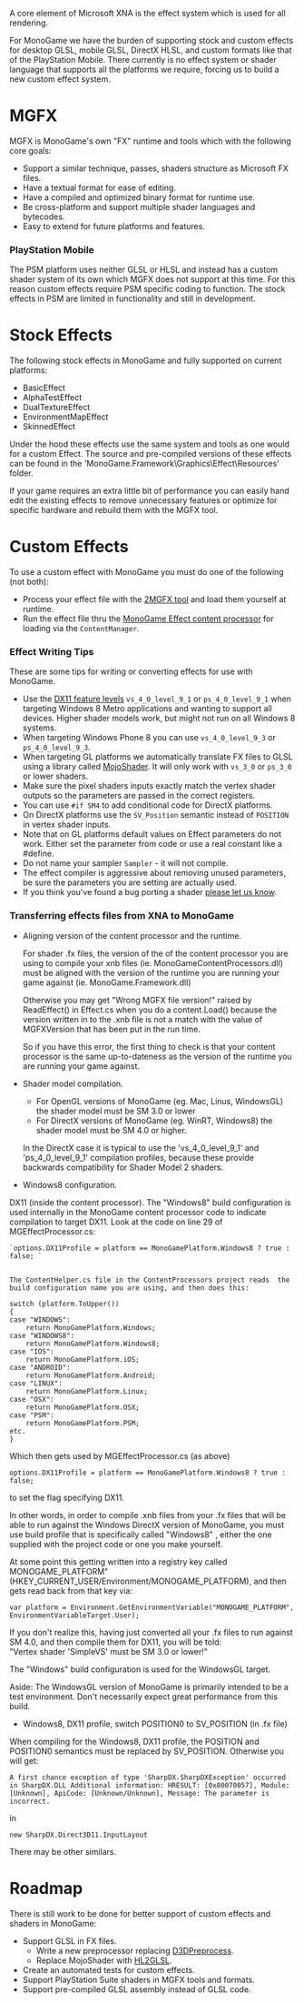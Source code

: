 A core element of Microsoft XNA is the effect system which is used for all rendering.

For MonoGame we have the burden of supporting stock and custom effects for desktop GLSL, mobile GLSL, DirectX HLSL, and custom formats like that of the PlayStation Mobile.  There currently is no effect system or shader language that supports all the platforms we require, forcing us to build a new custom effect system.

# MGFX
MGFX is MonoGame's own "FX" runtime and tools which with the following core goals:

* Support a similar technique, passes, shaders structure as Microsoft FX files.
* Have a textual format for ease of editing.
* Have a compiled and optimized binary format for runtime use.
* Be cross-platform and support multiple shader languages and bytecodes.
* Easy to extend for future platforms and features.


### PlayStation Mobile
The PSM platform uses neither GLSL or HLSL and instead has a custom shader system of its own which MGFX does not support at this time. For this reason custom effects require PSM specific coding to function.  The stock effects in PSM are limited in functionality and still in development.

# Stock Effects
The following stock effects in MonoGame and fully supported on current platforms:

* BasicEffect
* AlphaTestEffect
* DualTextureEffect
* EnvironmentMapEffect
* SkinnedEffect

Under the hood these effects use the same system and tools as one would for a custom Effect.  The source and pre-compiled versions of these effects can be found in the 'MonoGame.Framework\Graphics\Effect\Resources' folder.

If your game requires an extra little bit of performance you can easily hand edit the existing effects to remove unnecessary features or optimize for specific hardware and rebuild them with the MGFX tool.

# Custom Effects
To use a custom effect with MonoGame you must do one of the following (not both):
* Process your effect file with the [2MGFX tool](2mgfx.md) and load them yourself at runtime.
* Run the effect file thru the [MonoGame Effect content processor](mgcb.md) for loading via the `ContentManager`.


### Effect Writing Tips
These are some tips for writing or converting effects for use with MonoGame.

* Use the [DX11 feature levels](http://msdn.microsoft.com/en-us/library/windows/desktop/ff476876.aspx) `vs_4_0_level_9_1` or `ps_4_0_level_9_1` when targeting Windows 8 Metro applications and wanting to support all devices.  Higher shader models work, but might not run on all Windows 8 systems.
* When targeting Windows Phone 8 you can use `vs_4_0_level_9_3` or `ps_4_0_level_9_3`.
* When targeting GL platforms we automatically translate FX files to GLSL using a library called [MojoShader](http://icculus.org/mojoshader/).  It will only work with `vs_3_0` or `ps_3_0` or lower shaders.
* Make sure the pixel shaders inputs exactly match the vertex shader outputs so the parameters are passed in the correct registers.
* You can use `#if SM4` to add conditional code for DirectX platforms.
* On DirectX platforms use the `SV_Position` semantic instead of `POSITION` in vertex shader inputs.
* Note that on GL platforms default values on Effect parameters do not work.  Either set the parameter from code or use a real constant like a #define.
* Do not name your sampler `Sampler` - it will not compile.
* The effect compiler is aggressive about removing unused parameters, be sure the parameters you are setting are actually used.
* If you think you've found a bug porting a shader [please let us know](https://github.com/mono/MonoGame/issues).

### Transferring effects files from XNA to MonoGame

* Aligning version of the content processor and the runtime.

	For shader .fx files, the version of the of the content processor you are using to compile your xnb files (ie. MonoGameContentProcessors.dll) must be aligned with the version of the runtime you are running your game against (ie. MonoGame.Framework.dll)

	Otherwise you may get "Wrong MGFX file version!" raised by ReadEffect() in Effect.cs when you do a content.Load() because the version written in to the .xnb file is not a match with the value of MGFXVersion that has been put in the run time.

	So if you have this error, the first thing to check is that your content processor is the same up-to-dateness as the version of the runtime you are running your game against.


* Shader model compilation.
	* For OpenGL versions of MonoGame (eg. Mac, Linus, WindowsGL) the shader model must be SM 3.0 or lower
	* For DirectX versions of MonoGame (eg. WinRT, Windows8) the shader model must be SM 4.0 or higher.

	In the DirectX case it is typical to use the 'vs_4_0_level_9_1'  and 'ps_4_0_level_9_1' compilation profiles, because these provide backwards compatibility for Shader Model 2 shaders.



* Windows8 configuration.

 DX11 (inside the content processor). The "Windows8" build configuration is used internally in the MonoGame content processor code to indicate compilation to target DX11. Look at the code on line 29 of MGEffectProcessor.cs: 

	`options.DX11Profile = platform == MonoGamePlatform.Windows8 ? true : false; `


	The ContentHelper.cs file in the ContentProcessors project reads  the build configuration name you are using, and then does this:

 ```
 switch (platform.ToUpper())    
{     
case "WINDOWS":     
     return MonoGamePlatform.Windows;       
case "WINDOWS8":       
     return MonoGamePlatform.Windows8;       
case "IOS":      
     return MonoGamePlatform.iOS;     
case "ANDROID":    
     return MonoGamePlatform.Android;     
case "LINUX":     
     return MonoGamePlatform.Linux;     
case "OSX":     
     return MonoGamePlatform.OSX;     
case "PSM":     
     return MonoGamePlatform.PSM;     
etc.     
}
```      

 Which then gets used by MGEffectProcessor.cs (as above)
 
 `options.DX11Profile = platform == MonoGamePlatform.Windows8 ? true : false; `

 to set the flag specifying DX11.

 In other words, in order to compile .xnb files from your .fx files that will be able to run against the Windows DirectX version of MonoGame, you must use build profile that is specifically called "Windows8" , either the one supplied with the project code or one you make yourself.

 At some point this getting written into a registry key  called MONOGAME_PLATFORM" (HKEY_CURRENT_USER/Environment/MONOGAME_PLATFORM),
and then gets read back from that key via:

 `var platform = Environment.GetEnvironmentVariable("MONOGAME_PLATFORM", EnvironmentVariableTarget.User);`

 If you don't realize this, having just converted all your .fx files to run against  
SM 4.0, and then compile them for DX11, you will be told:  
"Vertex shader 'SimpleVS' must be SM 3.0 or lower!"  


 The "Windows" build configuration is used for the WindowsGL target.

 Aside: The WindowsGL version of MonoGame is primarily intended to be a test environment. 
Don't necessarily expect great performance from this build.


* Windows8, DX11 profile, switch POSITION0 to SV_POSITION (in .fx file)

 When compiling for the Windows8, DX11 profile, the POSITION and POSITION0 semantics must be replaced by SV_POSITION. Otherwise you will get:
 
 ```A first chance exception of type 'SharpDX.SharpDXException' occurred in SharpDX.DLL Additional information: HRESULT: [0x80070057], Module: [Unknown], ApiCode: [Unknown/Unknown], Message: The parameter is incorrect.```

 in
 
 `new SharpDX.Direct3D11.InputLayout`

 There may be other similars.


# Roadmap
There is still work to be done for better support of custom effects and shaders in MonoGame:

* Support GLSL in FX files.
  * Write a new preprocessor replacing [D3DPreprocess](http://msdn.microsoft.com/en-us/library/windows/desktop/dd607332.aspx).
  * Replace MojoShader with [HL2GLSL](https://github.com/SickheadGames/HL2GLSL).
* Create an automated tests for custom effects.
* Support PlayStation Suite shaders in MGFX tools and formats.
* Support pre-compiled GLSL assembly instead of GLSL code.
